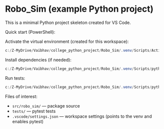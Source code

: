 # Robo_Sim (example Python project)

This is a minimal Python project skeleton created for VS Code.

Quick start (PowerShell):

Activate the virtual environment (created for this workspace):

```powershell
c:/Z-MyDrive/Vaibhav/college_python_project/Robo_Sim/.venv/Scripts/Activate.ps1
```

Install dependencies (if needed):

```powershell
c:/Z-MyDrive/Vaibhav/college_python_project/Robo_Sim/.venv/Scripts/python.exe -m pip install -r requirements.txt
```

Run tests:

```powershell
c:/Z-MyDrive/Vaibhav/college_python_project/Robo_Sim/.venv/Scripts/python.exe -m pytest
```

Files of interest:
- `src/robo_sim/` — package source
- `tests/` — pytest tests
- `.vscode/settings.json` — workspace settings (points to the venv and enables pytest)
